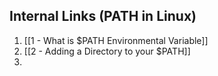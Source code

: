 ## Internal Links (PATH in Linux)
1.  [[1 - What is $PATH Environmental Variable]]
2. [[2 - Adding a Directory to your $PATH]]
3. 